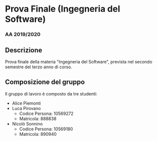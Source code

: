 # Prova Finale (Ingegneria del Software)
### AA 2019/2020
## Descrizione
Prova finale della materia "Ingegneria del Software", prevista nel secondo semestre del terzo anno di corso.
## Composizione del gruppo
Il gruppo di lavoro è composto da tre studenti:
* Alice Piemonti
* Luca Pirovano
    * Codice Persona: 10569272
    * Matricola: 888838
* Nicolò Sonnino
    * Codice Persona: 10569180 
    * Matricola: 890940
